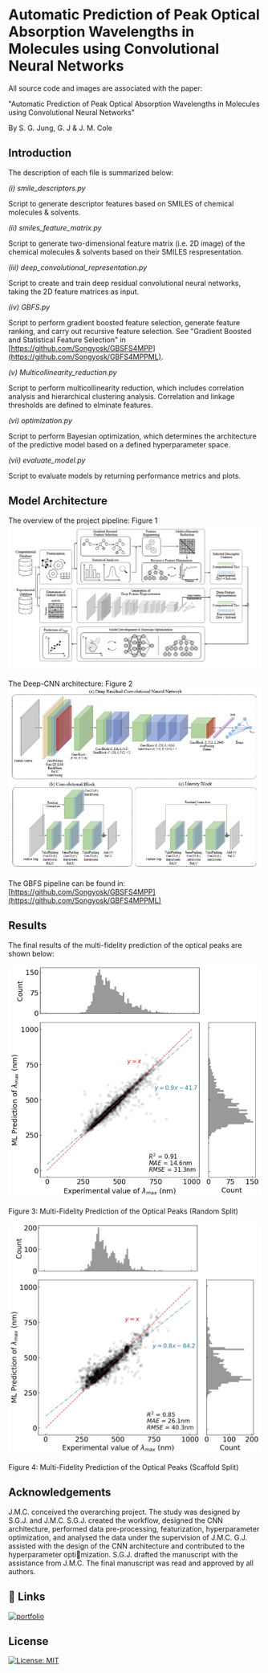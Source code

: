 # Automatic Prediction of Peak Optical Absorption Wavelengths in Molecules using Convolutional Neural Networks

All source code and images are associated with the paper:

"Automatic Prediction of Peak Optical Absorption Wavelengths in Molecules using Convolutional Neural Networks" 

By S. G. Jung, G. J & J. M. Cole



## Introduction

The description of each file is summarized below:

*(i) smile_descriptors.py*

Script to generate descriptor features based on SMILES of chemical molecules & solvents. 

*(ii) smiles_feature_matrix.py*

Script to generate two-dimensional feature matrix (i.e. 2D image) of the chemical molecules & solvents based on their SMILES respresentation.

*(iii) deep_convolutional_representation.py*

Script to create and train deep residual convolutional neural networks, taking the 2D feature matrices as input.

*(iv) GBFS.py*

Script to perform gradient boosted feature selection, generate feature ranking, and carry out recursive feature selection. See "Gradient Boosted and Statistical Feature Selection" in [https://github.com/Songyosk/GBSFS4MPP](https://github.com/Songyosk/GBFS4MPPML).

*(v) Multicollinearity_reduction.py*

Script to perform multicollinearity reduction, which includes correlation analysis and hierarchical clustering analysis. Correlation and linkage thresholds are defined to elminate features. 

*(vi) optimization.py*

Script to perform Bayesian optimization, which determines the architecture of the predictive model based on a defined hyperparameter space.  

*(vii) evaluate_model.py*

Script to evaluate models by returning performance metrics and plots. 



## Model Architecture
The overview of the project pipeline:
Figure 1
![F1](Figures/UVVISPipeline.PNG)

The Deep-CNN architecture:
Figure 2
![F2](Figures/deepCNN.PNG)

The GBFS pipeline can be found in: [https://github.com/Songyosk/GBSFS4MPP](https://github.com/Songyosk/GBFS4MPPML)



## Results
The final results of the multi-fidelity prediction of the optical peaks are shown below:

![F3](Figures/GBFS_experimental_and_dft_data_random_split.png)

Figure 3: Multi-Fidelity Prediction of the Optical Peaks (Random Split)

![F4](Figures/GBFS_experimental_and_dft_data_scaffold_split.png)

Figure 4: Multi-Fidelity Prediction of the Optical Peaks (Scaffold Split)



## Acknowledgements
J.M.C. conceived the overarching project. The study was designed by S.G.J. and J.M.C. S.G.J. created the workflow, designed the CNN architecture, performed data pre-processing, featurization, hyperparameter optimization, and analysed the data under the supervision of J.M.C. G.J. assisted with the design of the CNN architecture and contributed to the hyperparameter optimization. S.G.J. drafted the manuscript with the assistance from J.M.C. The final manuscript was read and approved by all authors.

## 🔗 Links
[![portfolio](https://img.shields.io/badge/Research_group-000?style=for-the-badge&logo=ko-fi&logoColor=white)](http://www.mole.phy.cam.ac.uk/)


## License
[![License: MIT](https://img.shields.io/badge/License-MIT-yellow.svg)](https://opensource.org/licenses/MIT)
